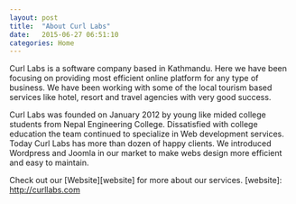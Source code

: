 ```yaml
---
layout: post
title:  "About Curl Labs"
date:   2015-06-27 06:51:10
categories: Home
---
```

Curl Labs is a software company based in Kathmandu. Here we have been focusing on providing most efficient online platform for any type of business. We have been working with some of the local tourism based services like hotel, resort and travel agencies with very good success. 

Curl Labs was founded on January 2012 by young like mided college students from Nepal Engineering College. Dissatisfied with college education the team continued to specialize in Web development services. Today Curl Labs has more than dozen of happy clients. We introduced Wordpress and Joomla in our market to make webs design more efficient and easy to maintain. 


Check out our [Website][website] for more about our services.
[website]:      http://curllabs.com
